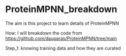 # ProteinMPNN_breakdown

The aim is this project to learn details of ProteinMPNN

How: I will breakdown the code from https://github.com/dauparas/ProteinMPNN/tree/main

Step_1: knowing training data and how they are curated
